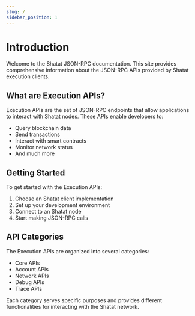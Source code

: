 ```yaml
---
slug: /
sidebar_position: 1
---
```


# Introduction

Welcome to the Shatat JSON-RPC documentation. This site provides comprehensive information about the JSON-RPC APIs provided by Shatat execution clients.

## What are Execution APIs?

Execution APIs are the set of JSON-RPC endpoints that allow applications to interact with Shatat nodes. These APIs enable developers to:

- Query blockchain data
- Send transactions
- Interact with smart contracts
- Monitor network status
- And much more

## Getting Started

To get started with the Execution APIs:

1. Choose an Shatat client implementation
2. Set up your development environment
3. Connect to an Shatat node
4. Start making JSON-RPC calls

## API Categories

The Execution APIs are organized into several categories:

- Core APIs
- Account APIs
- Network APIs
- Debug APIs
- Trace APIs

Each category serves specific purposes and provides different functionalities for interacting with the Shatat network.

